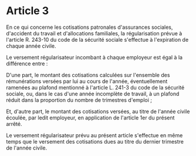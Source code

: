 # Article 3

En ce qui concerne les cotisations patronales d'assurances sociales, d'accident du travail et d'allocations familiales, la régularisation prévue à l'article R. 243-10 du code de la sécurité sociale s'effectue à l'expiration de chaque année civile.

Le versement régularisateur incombant à chaque employeur est égal à la différence entre :

D'une part, le montant des cotisations calculées sur l'ensemble des rémunérations versées par lui au cours de l'année, éventuellement ramenées au plafond mentionné à l'article L. 241-3 du code de la sécurité sociale, ou, dans le cas d'une année incomplète de travail, à un plafond réduit dans la proportion du nombre de trimestres d'emploi ;

Et, d'autre part, le montant des cotisations versées, au titre de l'année civile écoulée, par ledit employeur, en application de l'article 1er du présent arrêté.

Le versement régularisateur prévu au présent article s'effectue en même temps que le versement des cotisations dues au titre du dernier trimestre de l'année civile.
